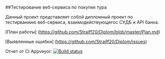 ##Тестирование веб-сервиса по покупке тура

Данный проект представляет собой дипломный проект по тестирваниию веб-сервиса, взаимодействующегос СУДБ и API банка.

[План работы] (https://github.com/Straiff20/Diplom/blob/master/Plan.md)

[Выявленные ошибки] (https://github.com/Straiff20/Diplom/issues)

Отчет от CI Appveyor:
[![Build status](https://ci.appveyor.com/api/projects/status/ge4e0tmscml73pxn/branch/master?svg=true)](https://ci.appveyor.com/project/Straiff20/diplom/branch/master)